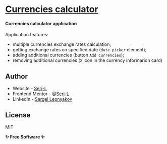 # [Currencies calculator](https://serj-l.github.io/Currencies-calculator-app)

#### Currencies calculator application

Application features:
- multiple currencies exchange rates calculation;
- getting exchange rates on specified date (`date picker` element);
- adding additional currencies (button `Add currencies`);
- removing additional currencies (`X` icon in the currency informarion card)

## Author

- Website - [Serj-L](https://serj-l.github.io/Profile)
- Frontend Mentor - [@Serj-L](https://www.frontendmentor.io/profile/yourusername)
- LinkedIn - [Sergei Lepnyakov](https://www.linkedin.com/in/serj-l)

## License

MIT

**✨ Free Software ✨**